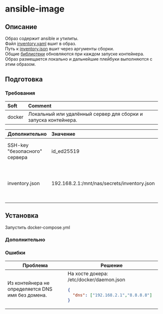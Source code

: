 # ansible-image
## Описание
Образ содержит ansible и утилиты.  
Файл [inventory.yaml](https://github.com/FZEN475/ansible-image/blob/main/inventory.yaml) вшит в образ.  
Путь к [inventory.json](https://github.com/FZEN475/ansible-image/blob/8f868df6b7ede27289ac161cea250ae7be57f9a2/docker-compose.yml#L8) вшит через аргументы сборки.  
Общие [библиотеки](https://github.com/FZEN475/ansible-library.git) обновляются при каждом запуске контейнера.  
Образ размещается локально и дальнейшие плейбуки выполняются с этим образом.  

## Подготовка
### Требования
| Soft   | Comment                                                         |
|:-------|:----------------------------------------------------------------|
| docker | Локальный или удалённый сервер для сборки и запуска контейнера. | 

| Дополнительно                 | Значение                                    | Comment                                                            |
|:------------------------------|:--------------------------------------------|:-------------------------------------------------------------------|
| SSH-key "безопасного" сервера | id_ed25519                                  | Нужно поместить в контейнер как секрет                             |
| inventory.json                | 192.168.2.1:/mnt/nas/secrets/inventory.json | По этому пути должен лежать inventory.json полученный из terraform |

## Установка
Запустить docker-compose.yml

### Дополнительно



### Ошибки

<!DOCTYPE html>
<table>
  <thead>
    <tr>
      <th>Проблема</th>
      <th>Решение</th>
    </tr>
  </thead>
  <tr>
      <td>Из контейнера не определяется DNS имя без домена.</td>
      <td>
На хосте докера:  
/etc/docker/daemon.json

```json
{
  "dns": ["192.168.2.1","8.8.8.8"]
}
```
</td>
  </tr>
  <tr>
  </tr>
</table>
